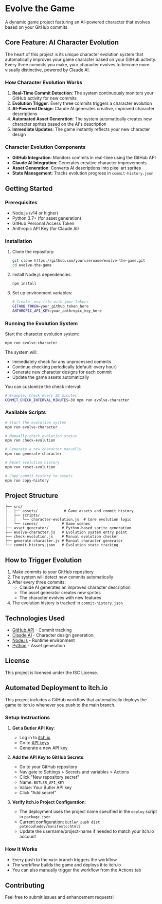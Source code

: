 # Evolve the Game

A dynamic game project featuring an AI-powered character that evolves based on your GitHub commits.

## Core Feature: AI Character Evolution

The heart of this project is its unique character evolution system that automatically improves your game character based on your GitHub activity. Every three commits you make, your character evolves to become more visually distinctive, powered by Claude AI.

### How Character Evolution Works

1. **Real-Time Commit Detection**: The system continuously monitors your GitHub activity for new commits
2. **Evolution Trigger**: Every three commits triggers a character evolution
3. **AI-Powered Design**: Claude AI generates creative, improved character descriptions
4. **Automated Asset Generation**: The system automatically creates new character sprites based on the AI's description
5. **Immediate Updates**: The game instantly reflects your new character design

### Character Evolution Components

- **GitHub Integration**: Monitors commits in real-time using the GitHub API
- **Claude AI Integration**: Generates creative character improvements
- **Asset Generation**: Converts AI descriptions into pixel art sprites
- **State Management**: Tracks evolution progress in `commit-history.json`

## Getting Started

### Prerequisites

- Node.js (v14 or higher)
- Python 3.7+ (for asset generation)
- GitHub Personal Access Token
- Anthropic API Key (for Claude AI)

### Installation

1. Clone the repository:
   ```bash
   git clone https://github.com/yourusername/evolve-the-game.git
   cd evolve-the-game
   ```

2. Install Node.js dependencies:
   ```bash
   npm install
   ```

3. Set up environment variables:
   ```bash
   # Create .env file with your tokens
   GITHUB_TOKEN=your_github_token_here
   ANTHROPIC_API_KEY=your_anthropic_key_here
   ```

### Running the Evolution System

Start the character evolution system:
```bash
npm run evolve-character
```

The system will:
- Immediately check for any unprocessed commits
- Continue checking periodically (default: every hour)
- Generate new character designs for each commit
- Update the game assets automatically

You can customize the check interval:
```bash
# Example: Check every 30 minutes
COMMIT_CHECK_INTERVAL_MINUTES=30 npm run evolve-character
```

### Available Scripts

```bash
# Start the evolution system
npm run evolve-character

# Manually check evolution status
npm run check-evolution

# Generate a new character manually
npm run generate-character

# Reset evolution history
npm run reset-evolution

# Copy commit history to assets
npm run copy-history
```

## Project Structure

```
├── src/
│   ├── assets/            # Game assets and commit history
│   ├── scripts/          
│   │   └── character-evolution.js  # Core evolution logic
│   └── scenes/           # Game scenes
├── asset_generator/      # Python-based sprite generation
├── evolve-character.js   # Evolution system entry point
├── check-evolution.js    # Manual evolution checker
├── generate-character.js # Manual character generator
└── commit-history.json   # Evolution state tracking
```

## How to Trigger Evolution

1. Make commits to your GitHub repository
2. The system will detect new commits automatically
3. After every three commits:
   - Claude AI generates an improved character description
   - The asset generator creates new sprites
   - The character evolves with new features
4. The evolution history is tracked in `commit-history.json`

## Technologies Used

- [GitHub API](https://docs.github.com/en/rest) - Commit tracking
- [Claude AI](https://www.anthropic.com/) - Character design generation
- [Node.js](https://nodejs.org/) - Runtime environment
- [Python](https://www.python.org/) - Asset generation

## License

This project is licensed under the ISC License.

## Automated Deployment to itch.io

This project includes a GitHub workflow that automatically deploys the game to itch.io whenever you push to the main branch.

### Setup Instructions

1. **Get a Butler API Key**:
   - Log in to [itch.io](https://itch.io)
   - Go to [API keys](https://itch.io/user/settings/api-keys)
   - Generate a new API key

2. **Add the API Key to GitHub Secrets**:
   - Go to your GitHub repository
   - Navigate to Settings > Secrets and variables > Actions
   - Click "New repository secret"
   - Name: `BUTLER_API_KEY`
   - Value: Your Butler API key
   - Click "Add secret"

3. **Verify itch.io Project Configuration**:
   - The deployment uses the project name specified in the `deploy` script in `package.json`
   - Current configuration: `butler push dist potnoodledev/manifesto:html5`
   - Update the username/project-name if needed to match your itch.io account

### How It Works

- Every push to the `main` branch triggers the workflow
- The workflow builds the game and deploys it to itch.io
- You can also manually trigger the workflow from the Actions tab

## Contributing

Feel free to submit issues and enhancement requests! 